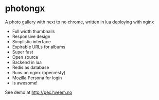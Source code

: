 photongx
========

A photo gallery with next to no chrome, written in lua deploying with nginx


 * Full width thumbnails
 * Responsive design
 * Simplistic interface
 * Expirable URLs for albums
 * Super fast
 * Open source
 * Backend in lua
 * Redis as database
 * Runs on nginx (openresty)
 * Mozilla Persona for login
 * Is awesome!
 

 See demo at <http://pex.hveem.no>
